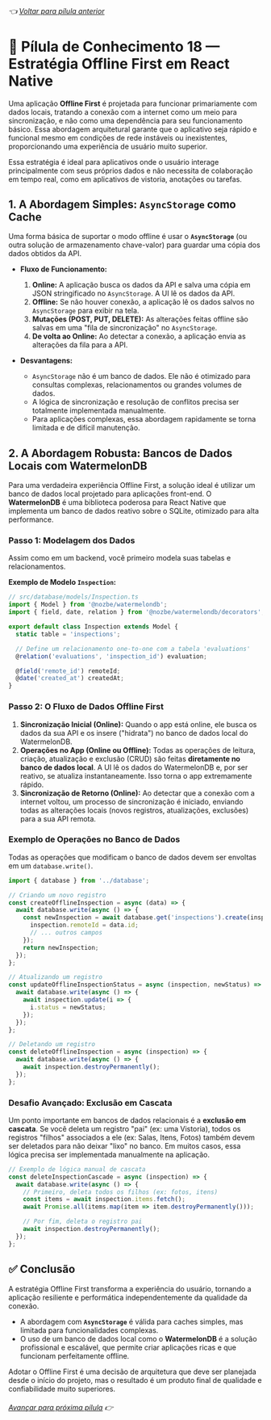 ###### 👈 [Voltar para pílula anterior](https://github.com/ewerton5/reactJS-knowledge-nuggets/blob/main/content/017-forms.md)

# 📘 Pílula de Conhecimento 18 — Estratégia Offline First em React Native

Uma aplicação **Offline First** é projetada para funcionar primariamente com dados locais, tratando a conexão com a internet como um meio para sincronização, e não como uma dependência para seu funcionamento básico. Essa abordagem arquitetural garante que o aplicativo seja rápido e funcional mesmo em condições de rede instáveis ou inexistentes, proporcionando uma experiência de usuário muito superior.

Essa estratégia é ideal para aplicativos onde o usuário interage principalmente com seus próprios dados e não necessita de colaboração em tempo real, como em aplicativos de vistoria, anotações ou tarefas.

## 1\. A Abordagem Simples: `AsyncStorage` como Cache

Uma forma básica de suportar o modo offline é usar o **`AsyncStorage`** (ou outra solução de armazenamento chave-valor) para guardar uma cópia dos dados obtidos da API.

  * **Fluxo de Funcionamento:**

    1.  **Online:** A aplicação busca os dados da API e salva uma cópia em JSON stringificado no `AsyncStorage`. A UI lê os dados da API.
    2.  **Offline:** Se não houver conexão, a aplicação lê os dados salvos no `AsyncStorage` para exibir na tela.
    3.  **Mutações (POST, PUT, DELETE):** As alterações feitas offline são salvas em uma "fila de sincronização" no `AsyncStorage`.
    4.  **De volta ao Online:** Ao detectar a conexão, a aplicação envia as alterações da fila para a API.

  * **Desvantagens:**

      * `AsyncStorage` não é um banco de dados. Ele não é otimizado para consultas complexas, relacionamentos ou grandes volumes de dados.
      * A lógica de sincronização e resolução de conflitos precisa ser totalmente implementada manualmente.
      * Para aplicações complexas, essa abordagem rapidamente se torna limitada e de difícil manutenção.

## 2\. A Abordagem Robusta: Bancos de Dados Locais com WatermelonDB

Para uma verdadeira experiência Offline First, a solução ideal é utilizar um banco de dados local projetado para aplicações front-end. O **WatermelonDB** é uma biblioteca poderosa para React Native que implementa um banco de dados reativo sobre o SQLite, otimizado para alta performance.

### Passo 1: Modelagem dos Dados

Assim como em um backend, você primeiro modela suas tabelas e relacionamentos.

**Exemplo de Modelo `Inspection`:**

```ts
// src/database/models/Inspection.ts
import { Model } from '@nozbe/watermelondb';
import { field, date, relation } from '@nozbe/watermelondb/decorators';

export default class Inspection extends Model {
  static table = 'inspections';

  // Define um relacionamento one-to-one com a tabela 'evaluations'
  @relation('evaluations', 'inspection_id') evaluation;

  @field('remote_id') remoteId;
  @date('created_at') createdAt;
}
```

### Passo 2: O Fluxo de Dados Offline First

1.  **Sincronização Inicial (Online):** Quando o app está online, ele busca os dados da sua API e os insere ("hidrata") no banco de dados local do WatermelonDB.
2.  **Operações no App (Online ou Offline):** Todas as operações de leitura, criação, atualização e exclusão (CRUD) são feitas **diretamente no banco de dados local**. A UI lê os dados do WatermelonDB e, por ser reativo, se atualiza instantaneamente. Isso torna o app extremamente rápido.
3.  **Sincronização de Retorno (Online):** Ao detectar que a conexão com a internet voltou, um processo de sincronização é iniciado, enviando todas as alterações locais (novos registros, atualizações, exclusões) para a sua API remota.

### Exemplo de Operações no Banco de Dados

Todas as operações que modificam o banco de dados devem ser envoltas em um `database.write()`.

```ts
import { database } from '../database';

// Criando um novo registro
const createOfflineInspection = async (data) => {
  await database.write(async () => {
    const newInspection = await database.get('inspections').create(inspection => {
      inspection.remoteId = data.id;
      // ... outros campos
    });
    return newInspection;
  });
};

// Atualizando um registro
const updateOfflineInspectionStatus = async (inspection, newStatus) => {
  await database.write(async () => {
    await inspection.update(i => {
      i.status = newStatus;
    });
  });
};

// Deletando um registro
const deleteOfflineInspection = async (inspection) => {
  await database.write(async () => {
    await inspection.destroyPermanently();
  });
};
```

### Desafio Avançado: Exclusão em Cascata

Um ponto importante em bancos de dados relacionais é a **exclusão em cascata**. Se você deleta um registro "pai" (ex: uma Vistoria), todos os registros "filhos" associados a ele (ex: Salas, Itens, Fotos) também devem ser deletados para não deixar "lixo" no banco. Em muitos casos, essa lógica precisa ser implementada manualmente na aplicação.

```ts
// Exemplo de lógica manual de cascata
const deleteInspectionCascade = async (inspection) => {
  await database.write(async () => {
    // Primeiro, deleta todos os filhos (ex: fotos, itens)
    const items = await inspection.items.fetch();
    await Promise.all(items.map(item => item.destroyPermanently()));

    // Por fim, deleta o registro pai
    await inspection.destroyPermanently();
  });
};
```

## ✅ Conclusão

A estratégia Offline First transforma a experiência do usuário, tornando a aplicação resiliente e performática independentemente da qualidade da conexão.

  * A abordagem com **`AsyncStorage`** é válida para caches simples, mas limitada para funcionalidades complexas.
  * O uso de um banco de dados local como o **WatermelonDB** é a solução profissional e escalável, que permite criar aplicações ricas e que funcionam perfeitamente offline.

Adotar o Offline First é uma decisão de arquitetura que deve ser planejada desde o início do projeto, mas o resultado é um produto final de qualidade e confiabilidade muito superiores.

###### [Avançar para próxima pílula](https://github.com/ewerton5/reactJS-knowledge-nuggets/blob/main/content/019-native-android.md) 👉
